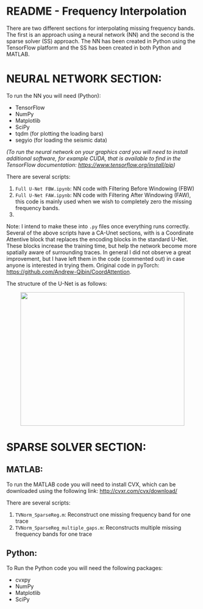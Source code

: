# README - Frequency Interpolation

There are two different sections for interpolating missing frequency bands. The first is an approach using a neural network (NN) and the second is the sparse solver (SS) approach. The NN has been created in Python using the TensorFlow platform and the SS has been created in both Python and MATLAB.

# NEURAL NETWORK SECTION:

To run the NN you will need (Python):
- TensorFlow
- NumPy
- Matplotlib
- SciPy
- tqdm (for plotting the loading bars)
- segyio (for loading the seismic data)

_(To run the neural network on your graphics card you will need to install additional software, for example CUDA, that is available to find in the TensorFlow documentation: https://www.tensorflow.org/install/pip)_

There are several scripts:
1. `Full U-Net FBW.ipynb`: NN code with Filtering Before Windowing (FBW)
2. `Full U-Net FAW.ipynb`: NN code with Filtering After Windowing (FAW), this code is mainly used when we wish to completely zero the missing frequency bands.
3. 

Note: I intend to make these into `.py` files once everything runs correctly.  
Several of the above scripts have a CA-Unet sections, with is a Coordinate Attentive block that replaces the encoding blocks in the standard U-Net. These blocks increase the training time, but help the network become more spatially aware of surrounding traces. In general I did not observe a great improvement, but I have left them in the code (commented out) in case anyone is interested in trying them. Original code in pyTorch: https://github.com/Andrew-Qibin/CoordAttention.

The structure of the U-Net is as follows:  
<p align="center">
  <img 
    width="430"
    height="350"
    src="https://user-images.githubusercontent.com/93287046/169788922-bc895f53-c690-4836-9a4d-a4ad10a5b287.png"
  >
</p>


# SPARSE SOLVER SECTION:

## MATLAB:
To run the MATLAB code you will need to install CVX, which can be downloaded using the following link: 
http://cvxr.com/cvx/download/

There are several scripts:
1. `TVNorm_SparseReg.m`: Reconstruct one missing frequency band for one trace
2. `TVNorm_SparseReg_multiple_gaps.m`: Reconstructs multiple missing frequency bands for one trace


## Python:
To Run the Python code you will need the following packages:
- cvxpy
- NumPy
- Matplotlib
- SciPy


